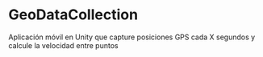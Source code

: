 # GeoDataCollection
Aplicación móvil en Unity que capture posiciones GPS cada X segundos y calcule la velocidad entre puntos
